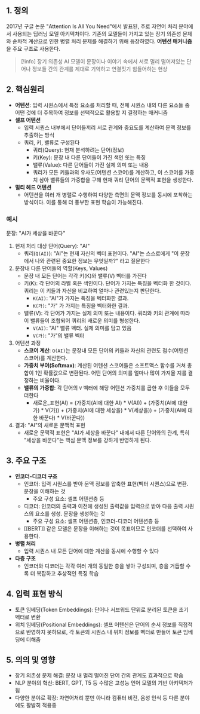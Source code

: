 ## 1. 정의
2017년 구글 논문 "Attention Is All You Need"에서 발표된, 주로 자연어 처리 분야에서 사용되는 딥러닝 모델 아키텍처이다. 기존의 모델들이 가지고 있는 장기 의존성 문제와 순차적 계산으로 인한 병렬 처리 문제를 해결하기 위해 등장하였다. **어텐션 매커니즘**을 주요 구조로 사용한다.

> [!info] 장기 의존성
> AI 모델이 문장이나 이야기 속에서 서로 멀리 떨어져있는 단어나 정보들 간의 관계를 제대로 기억하고 연결짓기 힘들어하는 현상

## 2. 핵심원리
- **어텐션**: 입력 시퀀스에서 특정 요소를 처리할 때, 전체 시퀀스 내의 다른 요소들 중 어떤 것에 더 주목하여 정보를 선택적으로 활용할 지 결정하는 매커니즘
- **셀프 어텐션**
	- 입력 시퀀스 내부에서 단어들끼리 서로 관계와 중요도를 계산하여 문맥 정보를 추출하는 방식
	- 쿼리, 키, 밸류로 구성된다
		- 쿼리(Query): 현재 분석하려는 단어(정보)
		- 키(Key): 문장 내 다른 단어들이 가진 색인 또는 특징
		- 밸류(Value): 다른 단어들이 가진 실제 의미 또는 내용
		- 쿼리가 모든 키들과의 유사도(어텐션 스코어)를 계산하고, 이 스코어를 가중치 삼아 밸류들의 가중합을 구해 현재 쿼리 단어의 문맥적 표현을 생성한다.
- **멀티 헤드 어텐션**
	- 어텐션을 여러 개 병렬로 수행하여 다양한 측면의 문맥 정보를 동시에 포착하는 방식이다. 이를 통해 더 풍부한 표현 학습이 가능해진다.
### 예시
문장: "AI가 세상을 바꾼다"
1. 현재 처리 대상 단어(Query): "AI"
	- 쿼리(`Q(AI)`): "AI"는 현재 자신의 벡터 표현이다. "AI"는 스스로에게 "이 문장에서 나와 관련된 중요한 정보는 무엇일까?" 라고 질문한다
2. 문장내 다른 단어들의 역할(Keys, Values)
	- 문장 내 모든 단어는 각각 키(K)와 밸류(V) 벡터를 가진다
	- 키(K): 각 단어의 라벨 혹은 색인이다. 단어가 가지는 특징을 벡터화 한 것이다. 쿼리는 이 키들과 자신을 비교하여 얼마나 관련있는지 판단한다.
		- `K(AI)`: "AI"가 가지는 특징을 벡터화한 결과.
		- `K(가)`: "가" 가 가지는 특징을 벡터화한 결과.
	- 밸류(V):  각 단어가 가지는 실제 의미 또는 내용이다. 쿼리와 키의 관계에 따라 이 밸류들이 조합되어 쿼리의 새로운 의미를 형성한다.
		- `V(AI)`: "AI" 밸류 벡터. 실제 의미를 담고 있음
		- `V(가)`: "가"의 밸류 벡터
3. 어텐션 과정
	- **스코어 계산**: `Q(AI)`는 문장내 모든 단어의 키들과 자신의 관련도 점수(어텐션 스코어)를 계산한다.
	- **가중치 부여(Softmax)**: 계산된 어텐션 스코어들은 소프트맥스 함수를 거쳐 총합이 1인 확률값으로 변환된다. 어떤 단어의 의미를 얼마나 많이 가져올 지를 결정하는 비율이다.
	- **밸류의 가중합**: 각 단어의 `V` 벡터에 해당 어텐션 가중치를 곱한 후 이들을 모두 더한다
		- 새로운_표현(AI) = (가중치(AI에 대한 AI) * V(AI)) + (가중치(AI에 대한 가) * V(가)) + (가중치(AI에 대한 세상을) * V(세상을)) + (가중치(AI에 대한 바꾼다) * V(바꾼다))
4. 결과: "AI"의 새로운 문맥적 표현
	- 새로운 문맥적 표현은 "AI가 세상을 바꾼다" 내에서 다른 단어와의 관계, 특히 "세상을 바꾼다"는 핵심 문맥 정보를 강하게 반영하게 된다.
## 3. 주요 구조
- **인코더-디코더 구조**
	- 인코더: 입력 시퀀스를 받아 문맥 정보를 압축한 표현(벡터 시퀀스)으로 변환. 문장을 이해하는 것
		- 주요 구성 요소: 셀프 어텐션층 등
	- 디코더: 인코더의 출력과 이전에 생성된 출력값을 입력으로 받아 다음 출력 시퀀스의 요소를 생성. 문장을 생성하는 것
		- 주요 구성 요소: 셀프 어텐션층, 인코더-디코더 어텐션층 등
	- [[BERT]] 같은 모델은 문장을 이해하는 것이 목표이므로 인코더를 선택하여 사용한다.
- **병렬 처리**
	- 입력 시퀀스 내 모든 단어에 대한 계산을 동시에 수행할 수 있다
- **다층 구조**
	- 인코더와 디코더는 각각 여러 개의 동일한 층을 쌓아 구성되며, 층을 거듭할 수록 더 복잡하고 추상적인 특징 학습
## 4. 입력 표현 방식
- 토큰 임베딩(Token Embeddings): 단어나 서브워드 단위로 분리된 토큰을 초기 벡터로 변환
- 위치 임베딩(Positional Embeddings): 셀프 어텐션은 단어의 순서 정보를 직접적으로 반영하지 못하므로, 각 토큰의 시퀀스 내 위치 정보를 벡터로 만들어 토큰 임베딩에 더해줌
## 5. 의의 및 영향
- 장기 의존성 문제 해결: 문장 내 멀리 떨어진 단어 간의 관계도 효과적으로 학습
- NLP 분야의 혁신: BERT, GPT, T5 등 수많은 고성능 언어 모델의 기반 아키텍처가 됨
- 다양한 분야로 확장: 자연어처리 뿐만 아니라 컴퓨터 비전, 음성 인식 등 다른 분야에도 활발히 적용중